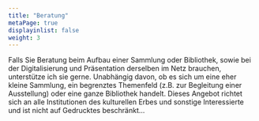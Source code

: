 ```yaml
---
title: "Beratung"
metaPage: true
displayinlist: false
weight: 3
---
```


Falls Sie Beratung beim Aufbau einer Sammlung oder Bibliothek, sowie bei der Digitalisierung und Präsentation derselben im Netz brauchen,  unterstütze ich sie gerne.
Unabhängig davon, ob es sich um eine eher kleine Sammlung, ein begrenztes Themenfeld (z.B. zur Begleitung einer Ausstellung) oder eine ganze Bibliothek handelt.
Dieses Angebot richtet sich an alle Institutionen des kulturellen Erbes und sonstige Interessierte und ist nicht auf Gedrucktes beschränkt...
